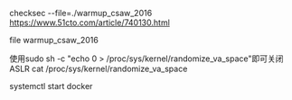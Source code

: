 checksec --file=./warmup_csaw_2016
https://www.51cto.com/article/740130.html



file warmup_csaw_2016


使用sudo sh -c "echo 0 > /proc/sys/kernel/randomize_va_space"即可关闭ASLR
cat /proc/sys/kernel/randomize_va_space


systemctl start docker